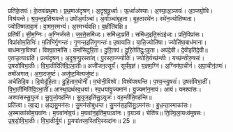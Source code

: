

  
प्रति॑के॒तवः॑। के॒तवः॑प्रथ॒माः। प्र॒थ॒माअ॑दृश्रन्। अ॒दृ॒श्र॒न्नू॒र्ध्वाः। ऊ॒र्ध्वाअ॑स्याः। अ॒स्या॒अ॒ञ्जयः॑। अ॒ञ्जयो॒वि। विश्र॑यन्ते। श्र॒य॒न्त॒इति॑श्रयन्ते॥ उषो॑अ॒र्वाञ्चा॑। अ॒र्वाञ्चा॑बृह॒ता। बृ॒ह॒तारथे॑न। रथे॑न॒ज्योति॑ष्मता। ज्योति॑ष्मतावा॒मं। वा॒मम॒स्मभ्यं॑। अ॒स्मभ्यं॑वक्षि। व॒क्षीति॑वक्षि॥  
प्रति॑षीं। सी॒म॒ग्निः। अ॒ग्निर्ज॑रते। ज॒र॒ते॒समि॑ध्दः। समि॑ध्दः॒प्रति॑। समि॑ध्द॒इति॒संऽइ॑ध्दः। प्रति॒विप्रा॑सः। विप्रा॑सोम॒तिभिः॑। म॒तिभि॑र्गृ॒णन्तः॑। गृ॒णन्त॒इति॑गृ॒णन्तः॑॥ उ॒षाया॑ति। या॒ति॒ज्योति॑षा। ज्योति॑षा॒बाध॑माना। बाध॑माना॒विश्वा॑। विश्वा॒तमां॑सि। तमां॑सिदुरि॒ता। दु॒रि॒ताप॑। दु॒रि॒तेति॑दुः॒ऽइ॒ता। अप॑दे॒वी। दे॒वीइति॑दे॒वी॥  
ए॒ताउ॒त्याःप्रति॑। प्रत्य॑दृश्रन्। अ॒दृ॒श्र॒न्पु॒रस्ता॑त्। पु॒रस्ता॒ज्ज्योतिः॑। ज्योति॒र्यच्छ॑न्तीः। यच्छ॑न्तीरु॒षसः॑। उ॒षसो॑विभा॒तीः। वि॒भा॒तीरिति॑वि॒ऽभा॒तीः॥ अजी॑जन॒त्सूर्यं॑। सूर्यं॑य॒ज्ञं। य॒ज्ञम॒ग्निं। अ॒ग्निम॑पा॒चीनं॑। अ॒पा॒चीनं॒तमः॑। तमो॑अगात्। अ॒गा॒दजुष्टं॑। अजु॑ष्ट॒मित्यजु॑ष्टं॥  
अचे॑तिदि॒वः। दि॒वोदु॑हि॒ता। दु॒हि॒ताम॒घोनी॑। म॒घोनी॒विश्वे॑। विश्वे॑पश्यन्ति। प॒श्य॒न्त्यु॒षसं॑। उ॒षसं॑विभा॒तीं। वि॒भा॒तीमिति॑वि॒ऽभा॒तीं॥ आस्था॒द्रथं॑स्व॒धया॑। स्व॒धया॑यु॒ज्यमा॑नं। यु॒ज्यमा॑न॒मायं। आयं। यमश्वा॑सः। अश्वा॑सस्सु॒युजः॑। सु॒युजो॒वह॑न्ति। सु॒युज॒इति॑सु॒ऽयुजः॑। वह॒न्तीति॒वह॑न्ति॥  
प्रति॑त्वा। त्वा॒द्य। अ॒द्यसु॒मन॑सः। सु॒मन॑सोबुधन्त। सु॒मन॑स॒इति॑सु॒ऽमन॑सः। बु॒ध॒न्ता॒स्माका॑सः। अ॒स्माका॑सोम॒घवा॑नः। म॒घवा॑नोव॒यं। म॒घवा॑न॒इति॑म॒घऽवा॑नः। व॒यञ्च॑। चेति॑च॥ ति॒ल्वि॒ला॒यध्व॑मुषसः। उ॒ष॒सो॒वि॒भा॒तीः। वि॒भा॒तीर्यू॒यं। यू॒यपा॑तस्व॒स्तिभि॒स्सदा॑नः॥ 25 ॥  
